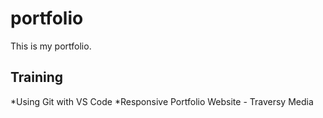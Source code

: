 # portfolio
This is my portfolio.

## Training
*Using Git with VS Code
*Responsive Portfolio Website - Traversy Media
